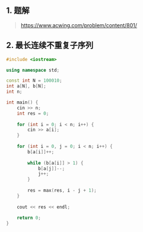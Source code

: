 ## 1. 题解
> https://www.acwing.com/problem/content/801/

## 2. 最长连续不重复子序列
```c++
#include <iostream>

using namespace std;

const int N = 100010;
int a[N], b[N];
int n;

int main() {
    cin >> n;
    int res = 0;
    
    for (int i = 0; i < n; i++) {
        cin >> a[i];
    }
    
    for (int i = 0, j = 0; i < n; i++) {
        b[a[i]]++;
        
        while (b[a[i]] > 1) {
            b[a[j]]--;
            j++;
        }
        
        res = max(res, i - j + 1);
    }
    
    cout << res << endl;
    
    return 0;
}
```